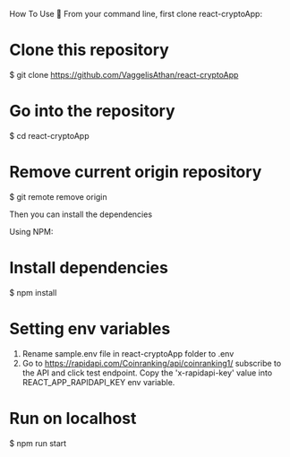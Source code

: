 How To Use 🔧
From your command line, first clone react-cryptoApp:

# Clone this repository
$ git clone https://github.com/VaggelisAthan/react-cryptoApp

# Go into the repository
$ cd react-cryptoApp

# Remove current origin repository
$ git remote remove origin

Then you can install the dependencies

Using NPM:

# Install dependencies
$ npm install

# Setting env variables
 1. Rename sample.env file in react-cryptoApp folder to .env
 2. Go to https://rapidapi.com/Coinranking/api/coinranking1/ subscribe to the API and click test endpoint. 
 Copy the 'x-rapidapi-key' value into REACT_APP_RAPIDAPI_KEY env variable.

# Run on localhost
$ npm run start
